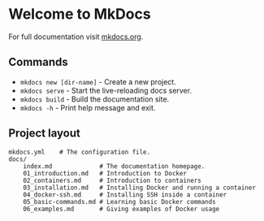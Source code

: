 # Welcome to MkDocs

For full documentation visit [mkdocs.org](https://www.mkdocs.org).

## Commands

* `mkdocs new [dir-name]` - Create a new project.
* `mkdocs serve` - Start the live-reloading docs server.
* `mkdocs build` - Build the documentation site.
* `mkdocs -h` - Print help message and exit.

## Project layout

    mkdocs.yml    # The configuration file.
    docs/
        index.md             # The documentation homepage.
        01_introduction.md   # Introduction to Docker
        02_containers.md     # Introduction to containers
        03_installation.md   # Installing Docker and running a container
        04_docker-ssh.md     # Installing SSH inside a container
        05_basic-commands.md # Learning basic Docker commands
        06_examples.md       # Giving examples of Docker usage
